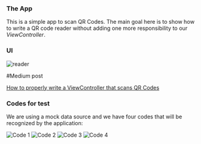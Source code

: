 ### The App
This is a simple app to scan QR Codes. The main goal here is to show how to write a QR code reader without adding one more responsibility to our *ViewController*. 

### UI

![reader](Images/views.png)

#Medium post

[How to properly write a ViewController that scans QR Codes](https://medium.com/@danielcarlosce/how-to-properly-write-a-viewcontroller-that-scans-qr-codes-6f22ab2d2e99#.6ndtiul2t)

### Codes for test
We are using a mock data source and we have four codes that will be recognized by the application:

![Code 1](Images/code1.jpg) ![Code 2](Images/code2.jpg)
![Code 3](Images/code3.jpg) ![Code 4](Images/code4.jpg)
